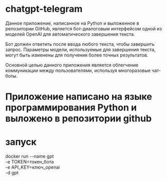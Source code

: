 # chatgpt-telegram

Данное приложение, написанное на Python и выложенное в репозитории GitHub, является бот-диалоговым интерфейсом одной из моделей OpenAI для автоматического завершения текста. 

Бот должен ответить после ввода любого текста, чтобы завершить запрос. Параметры модели, используемые для завершения текста, могут быть изменены для получения более точных результатов. 

Основной целью данного приложения является облегчение коммуникации между пользователями, используя многоразовые чат-боты.
# Приложение написано на языке программирования Python и выложено в репозитории github

# запуск

docker run --name gpt \
-e TOKEN=токен_бота \
-e API_KEY=ключ_openai \
-d gpt
